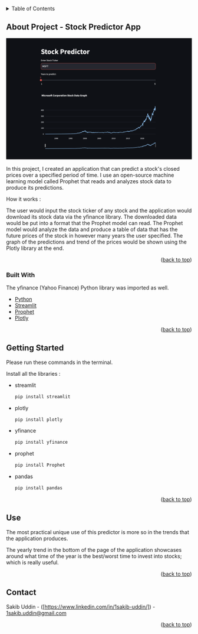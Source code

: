 <!-- Improved compatibility of back to top link: See: https://github.com/othneildrew/Best-README-Template/pull/73 -->
<a id="readme-top"></a>
<!--
*** https://www.markdownguide.org/basic-syntax/#reference-style-links
-->




<!-- TABLE OF CONTENTS -->
<details>
  <summary>Table of Contents</summary>
  <ol>
    <li>
      <a href="#about-the-project">About The Project</a>
      <ul>
        <li><a href="#built-with">Built With</a></li>
      </ul>
    </li>
    <li>
      <a href="#getting-started">Getting Started</a>
    </li>
    <li><a href="#use">Usage</a></li>
    <li><a href="#contact">Contact</a></li>
    
  </ol>
</details>



<!-- ABOUT THE PROJECT -->
## About Project - Stock Predictor App

![Product Name Screen Shot][product-screenshot]

In this project, I created an application that can predict a stock's closed prices over a specified period of time.
I use an open-source machine learning model called Prophet that reads and analyzes stock data to produce its predictions.

How it works : 

The user would input the stock ticker of any stock and the application would download its stock data via the yfinance library.
The downloaded data would be put into a format that the Prophet model can read.
The Prophet model would analyze the data and produce a table of data that has the future prices of the stock in however
many years the user specified.
The graph of the predictions and trend of the prices would be shown using the Plotly library at the end.



<p align="right">(<a href="#readme-top">back to top</a>)</p>



### Built With

The yfinance (Yahoo Finance) Python library was imported as well.

* [Python][Python-url] 
* [Streamlit][Streamlit-url] 
* [Prophet][Prophet-url] 
* [Plotly][Plotly-url] 


<p align="right">(<a href="#readme-top">back to top</a>)</p>



<!-- GETTING STARTED -->
## Getting Started

Please run these commands in the terminal.

Install all the libraries : 
* streamlit
  ```sh
  pip install streamlit
  ```
* plotly
  ```sh
  pip install plotly
  ```
* yfinance
  ```sh
  pip install yfinance
  ```
* prophet
  ```sh
  pip install Prophet
  ```
* pandas
  ```sh
  pip install pandas
  ```


<p align="right">(<a href="#readme-top">back to top</a>)</p>



<!-- USAGE EXAMPLES -->
## Use

The most practical unique use of this predictor is more so in the trends that the application produces.

The yearly trend in the bottom of the page of the application showcases around what time of the year is the best/worst time
to invest into stocks; which is really useful.

<p align="right">(<a href="#readme-top">back to top</a>)</p>




<!-- CONTACT -->
## Contact

Sakib Uddin - ([https://www.linkedin.com/in/1sakib-uddin/]) - 1sakib.uddin@gmail.com

<p align="right">(<a href="#readme-top">back to top</a>)</p>





<!-- MARKDOWN LINKS & IMAGES -->
<!-- https://www.markdownguide.org/basic-syntax/#reference-style-links -->

[product-screenshot]: images/streamlit-screenshot.png
[Python-url]: https://www.python.org
[Streamlit-url]: https://streamlit.io
[Plotly-url]: https://plotly.com
[Prophet-url]: https://facebook.github.io/prophet
